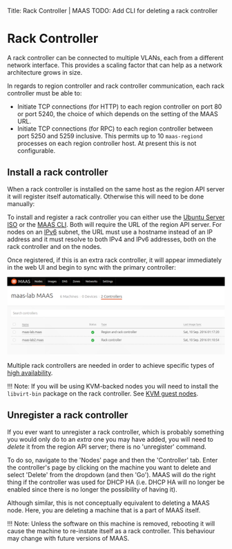 Title: Rack Controller | MAAS
TODO:  Add CLI for deleting a rack controller


# Rack Controller

A rack controller can be connected to multiple VLANs, each from a different
network interface. This provides a scaling factor that can help as a network
architecture grows in size.

In regards to region controller and rack controller communication, each rack
controller must be able to:

- Initiate TCP connections (for HTTP) to each region controller on port 80 or
  port 5240, the choice of which depends on the setting of the MAAS URL.
- Initiate TCP connections (for RPC) to each region controller between port
  5250 and 5259 inclusive. This permits up to 10 `maas-regiond` processes on
  each region controller host. At present this is not configurable.


## Install a rack controller

When a rack controller is installed on the same host as the region API server
it will register itself automatically. Otherwise this will need to be done
manually:

To install and register a rack controller you can either use the
[Ubuntu Server ISO](installconfig-server-iso.md#rack-controller) or the
[MAAS CLI](manage-cli-advanced.md#install-a-rack-controller). Both will
require the URL of the region API server. For nodes on an
[IPv6](installconfig-network-ipv6.md) subnet, the URL must use a hostname
instead of an IP address and it must resolve to both IPv4 and IPv6 addresses,
both on the rack controller and on the nodes.

Once registered, if this is an extra rack controller, it will appear
immediately in the web UI and begin to sync with the primary controller:

![add controller](../media/installconfig-rack__add-controller2.png)

Multiple rack controllers are needed in order to achieve specific types of
[high availability](manage-ha.md).

!!! Note: If you will be using KVM-backed nodes you will need to install the
`libvirt-bin` package on the rack controller. See
[KVM guest nodes](installconfig-add-nodes.md#kvm-guest-nodes).


## Unregister a rack controller

If you ever want to unregister a rack controller, which is probably something
you would only do to an *extra* one you may have added, you will need to
*delete* it from the region API server; there is no 'unregister' command.

To do so, navigate to the 'Nodes' page and then the 'Controller' tab. Enter the
controller's page by clicking on the machine you want to delete and select
'Delete' from the dropdown (and then 'Go'). MAAS will do the right thing if the
controller was used for DHCP HA (i.e. DHCP HA will no longer be enabled since
there is no longer the possibility of having it).

Although similar, this is not conceptually equivalent to deleting a MAAS node.
Here, you are deleting a machine that is a part of MAAS itself.

!!! Note: Unless the software on this machine is removed, rebooting it will
cause the machine to re-instate itself as a rack controller. This behaviour may
change with future versions of MAAS.


<!--

THIS IS MIND-NUMBING. IT READS LIKE DEVELOPERS' NOTES.
LET'S TAKE THIS OUT FOR NOW.


## Interface management

MAAS automatically recognises the network interfaces on each rack controller.
Some (though not necessarily all) of these will be connected to subnets on a
VLAN inside a Fabric. In other words, the rack controllers will be connected
to VLANs, and the subnets being served on these.

Once a new rack controller is connected, it will try to autodetect in what
subnet, VLAN and even fabric the interface is connected to. If these have not
being created, new subnets, VLANs and fabrics and spaces will be created.

If fabrics, VLANs and subnets are already created, once MAAS automatically
recognises the rack controller network interfaces, it will try to determine to
which these are connected to before being able to provide services.

As such, each rack controller interface will determine whether a rack
controller can provide DHCP on an specific VLAN, or for advanced configuration,
a rack controller interface will determine whether a rack controller can be a
primary or backup Rack on an HA configuration.

If for any reason, the rack controller interfaces are mis-identified and are
in the correct fabric, the user can manually change that by editing the Rack
Controller Fabric information:

![image](../media/rack-interface-edit.png)

-->
